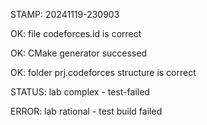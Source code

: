 STAMP: 20241119-230903
OK: file codeforces.id is correct
OK: CMake generator successed
OK: folder prj.codeforces structure is correct
STATUS: lab complex - test-failed
ERROR: lab rational - test build failed
